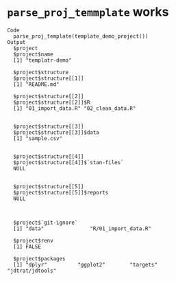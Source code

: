 # `parse_proj_temmplate` works

    Code
      parse_proj_template(template_demo_project())
    Output
      $project
      $project$name
      [1] "templatr-demo"
      
      $project$structure
      $project$structure[[1]]
      [1] "README.md"
      
      $project$structure[[2]]
      $project$structure[[2]]$R
      [1] "01_import_data.R" "02_clean_data.R" 
      
      
      $project$structure[[3]]
      $project$structure[[3]]$data
      [1] "sample.csv"
      
      
      $project$structure[[4]]
      $project$structure[[4]]$`stan-files`
      NULL
      
      
      $project$structure[[5]]
      $project$structure[[5]]$reports
      NULL
      
      
      
      $project$`git-ignore`
      [1] "data"               "R/01_import_data.R"
      
      $project$renv
      [1] FALSE
      
      $project$packages
      [1] "dplyr"          "ggplot2"        "targets"        "jdtrat/jdtools"
      
      

